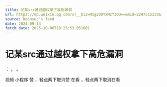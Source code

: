 ```yaml
---
title: 记某src通过越权拿下高危漏洞
url: https://mp.weixin.qq.com/s?__biz=Mzg2ODYxMzY3OQ==&mid=2247515333&idx=1&sn=120ba17b146038df61811e208c7dd6bb
source: Doonsec's feed
date: 2024-09-13
fetch_date: 2025-10-06T18:25:53.051601
---
```


# 记某src通过越权拿下高危漏洞

：
，
。

视频
小程序
赞
，轻点两下取消赞
在看
，轻点两下取消在看
